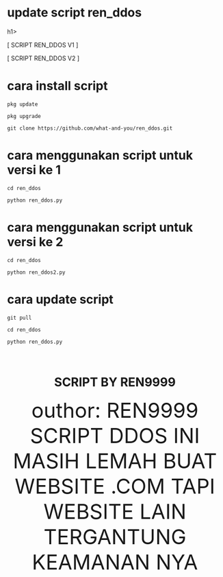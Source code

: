<h1>update script ren_ddos</h1>h1>
<p>[ SCRIPT REN_DDOS V1 ]</p>
<p>[ SCRIPT REN_DDOS V2 ]</p>

# cara install script 

```
pkg update
```
```
pkg upgrade
```
```
git clone https://github.com/what-and-you/ren_ddos.git
```
# cara menggunakan script untuk versi ke 1
```
cd ren_ddos
```
```
python ren_ddos.py
```
# cara menggunakan script untuk versi ke 2
```
cd ren_ddos
```
```
python ren_ddos2.py
```
# cara update script
```
git pull
```
```
cd ren_ddos
```
```
python ren_ddos.py
```
<br>
<center>
<h1>SCRIPT BY REN9999</h1>
  <center>
<font size="15">outhor: REN9999</font>
<br>
<font size="15">SCRIPT DDOS INI MASIH LEMAH BUAT WEBSITE .COM TAPI WEBSITE LAIN TERGANTUNG KEAMANAN NYA</font>
